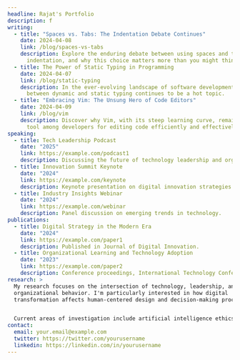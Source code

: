 ```yaml
---
headline: Rajat's Portfolio
description: f
writing:
  - title: "Spaces vs. Tabs: The Indentation Debate Continues"
    date: 2024-04-08
    link: /blog/spaces-vs-tabs
    description: Explore the enduring debate between using spaces and tabs for code
      indentation, and why this choice matters more than you might think.
  - title: The Power of Static Typing in Programming
    date: 2024-04-07
    link: /blog/static-typing
    description: In the ever-evolving landscape of software development, the debate
      between dynamic and static typing continues to be a hot topic.
  - title: "Embracing Vim: The Unsung Hero of Code Editors"
    date: 2024-04-09
    link: /blog/vim
    description: Discover why Vim, with its steep learning curve, remains a beloved
      tool among developers for editing code efficiently and effectively.
speaking:
  - title: Tech Leadership Podcast
    date: "2025"
    link: https://example.com/podcast1
    description: Discussing the future of technology leadership and organizational culture.
  - title: Innovation Summit Keynote
    date: "2024"
    link: https://example.com/keynote
    description: Keynote presentation on digital innovation strategies.
  - title: Industry Insights Webinar
    date: "2024"
    link: https://example.com/webinar
    description: Panel discussion on emerging trends in technology.
publications:
  - title: Digital Strategy in the Modern Era
    date: "2024"
    link: https://example.com/paper1
    description: Published in Journal of Digital Innovation.
  - title: Organizational Learning and Technology Adoption
    date: "2023"
    link: https://example.com/paper2
    description: Conference proceedings, International Technology Conference.
research: >
  My research focuses on the intersection of technology, leadership, and
  organizational behavior. I'm particularly interested in how digital
  transformation affects human-centered design and decision-making processes.


  Current areas of investigation include artificial intelligence ethics, collaborative technologies, and the future of work in distributed organizations.
contact:
  email: your.email@example.com
  twitter: https://twitter.com/yourusername
  linkedin: https://linkedin.com/in/yourusername
---
```

